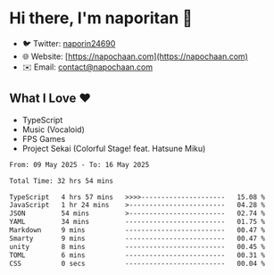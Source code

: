 # Hi there, I'm naporitan 👋

- 🐦 Twitter: [naporin24690](https://twitter.com/naporin24690)
- 🌐 Website: [https://napochaan.com](https://napochaan.com)
- ✉️ Email: [contact@napochaan.com](mailto:contact@napochaan.com)

## What I Love ❤️
- TypeScript
- Music (Vocaloid)
- FPS Games
- Project Sekai (Colorful Stage! feat. Hatsune Miku)

<!--START_SECTION:waka-->

```txt
From: 09 May 2025 - To: 16 May 2025

Total Time: 32 hrs 54 mins

TypeScript   4 hrs 57 mins   >>>>---------------------   15.08 %
JavaScript   1 hr 24 mins    >------------------------   04.28 %
JSON         54 mins         >------------------------   02.74 %
YAML         34 mins         -------------------------   01.75 %
Markdown     9 mins          -------------------------   00.47 %
Smarty       9 mins          -------------------------   00.47 %
unity        8 mins          -------------------------   00.45 %
TOML         6 mins          -------------------------   00.31 %
CSS          0 secs          -------------------------   00.04 %
```

<!--END_SECTION:waka-->

